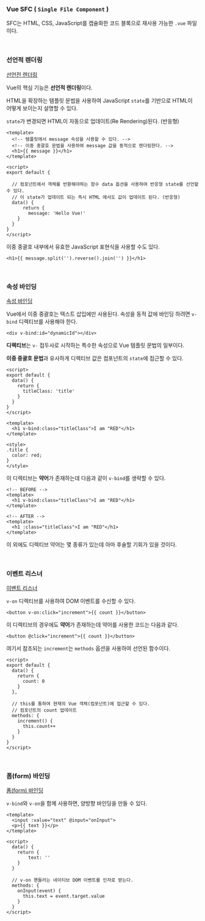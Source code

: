 ### Vue SFC ( `Single File Component` )

SFC는 HTML, CSS, JavaScript를 캡슐화한 코드 블록으로 재사용 가능한 `.vue` 파일이다. 

<br />

### 선언적 렌더링

[선언전 렌더링](https://w538xq-5173.csb.app/tutorial/01)

Vue의 핵심 기능은 **선언적 렌더링**이다. 

HTML을 확장하는 템플릿 문법을 사용하여 JavaScript `state`를 기반으로 HTML이 어떻게 보이는지 설명할 수 있다. 

`state`가 변경되면 HTML이 자동으로 업데이트(Re Rendering)된다. (반응형)

```vue
<template>
  <!-- 템플릿에서 message 속성을 사용할 수 있다. -->
  <!-- 이중 중괄호 문법을 사용하여 message 값을 동적으로 렌더링한다. -->
  <h1>{{ message }}</h1>
</template>

<script>
export default {
    
  // 컴포넌트에서 객체를 반환해야하는 함수 data 옵션을 사용하여 반응형 state를 선언할 수 있다. 
  // 이 state가 업데이트 되는 즉시 HTML 에서도 값이 업데이트 된다. (반응형)
  data() {
      return {
        message: 'Hello Vue!'
    }
  }
}
</script>
```

이중 중괄호 내부에서 유효한 JavaScript 표현식을 사용할 수도 있다. 

```vue
<h1>{{ message.split('').reverse().join('') }}</h1>
```

<br />

### 속성 바인딩

[속성 바인딩](https://w538xq-5173.csb.app/tutorial/02)

Vue에서 이중 중괄호는 텍스트 삽입에만 사용된다. 속성을 동적 값에 바인딩 하려면 `v-bind` 디렉티브를 사용해야 한다. 

```vue
<div v-bind:id="dynamicId"></div>
```

**디렉티브**는 `v-` 접두사로 시작하는 특수한 속성으로 Vue 템플릿 문법의 일부이다. 

**이중 중괄호 문법**과 유사하게 디렉티브 값은 컴포넌트의 `state`에 접근할 수 있다. 

```vue
<script>
export default {
  data() {
    return {
      titleClass: 'title'
    }
  }
}
</script>

<template>
  <h1 v-bind:class="titleClass">I am "RED"</h1>
</template>

<style>
.title {
  color: red;
}
</style>
```

이 디렉티브는 **약어**가 존재하는데 다음과 같이 `v-bind`를 생략할 수 있다. 

```vue
<!-- BEFORE -->
<template>
  <h1 v-bind:class="titleClass">I am "RED"</h1>
</template>

<!-- AFTER -->
<template>
  <h1 :class="titleClass">I am "RED"</h1>
</template>
```

이 외에도 디렉티브 약어는 몇 종류가 있는데 아마 후술할 기회가 있을 것이다. 

<br />

### 이벤트 리스너

[이벤트 리스너](https://w538xq-5173.csb.app/tutorial/03)

`v-on` 디렉티브를 사용하여 DOM 이벤트를 수신할 수 있다. 

```vue
<button v-on:click="increment">{{ count }}</button>
```

이 디렉티브의 경우에도 **약어**가 존재하는데 약어를 사용한 코드는 다음과 같다. 

```vue
<button @click="increment">{{ count }}</button>
```

여기서 참조되는 `increment`는 `methods` 옵션을 사용하여 선언된 함수이다. 

```vue
<script>
export default {
  data() {
    return {
      count: 0
    }
  },

  // this를 통하여 현재의 Vue 객체(컴포넌트)에 접근할 수 있다. 
  // 컴포넌트의 count 업데이트
  methods: {
    increment() {
      this.count++
    }
  }
}
</script>
```

<br />

### 폼(form) 바인딩

[폼(form) 바인딩](https://w538xq-5173.csb.app/tutorial/04)

`v-bind`와 `v-on`을 함께 사용하면, 양방향 바인딩을 만들 수 있다. 

```vue
<template>
  <input :value="text" @input="onInput">
  <p>{{ text }}</p>
</template>

<script>
  data() {
    return {
        text: ''
    }
  }

  // v-on 핸들러는 네이티브 DOM 이벤트를 인자로 받는다. 
  methods: {
    onInput(event) {
      this.text = event.target.value
    }
  }
</script>
```